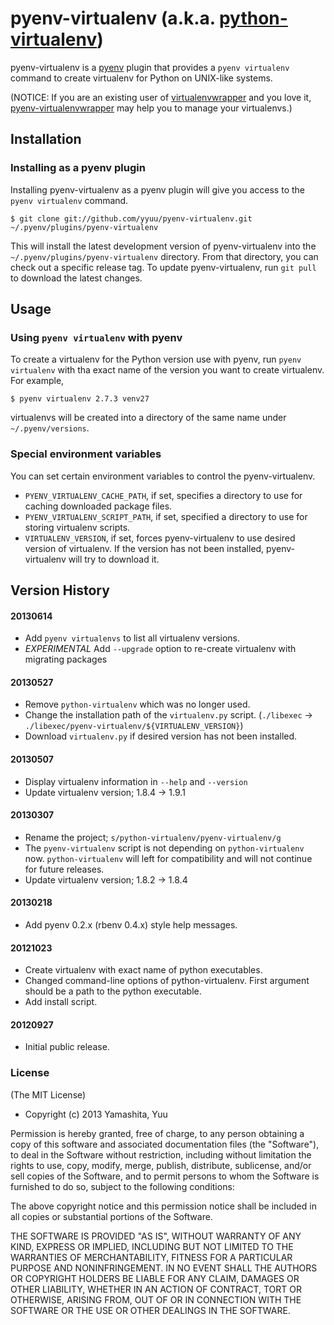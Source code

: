 # pyenv-virtualenv (a.k.a. [python-virtualenv](https://github.com/yyuu/python-virtualenv))

pyenv-virtualenv is a [pyenv](https://github.com/yyuu/pyenv) plugin
that provides a `pyenv virtualenv` command to create virtualenv for Python
on UNIX-like systems.

(NOTICE: If you are an existing user of [virtualenvwrapper](http://pypi.python.org/pypi/virtualenvwrapper)
and you love it, [pyenv-virtualenvwrapper](https://github.com/yyuu/pyenv-virtualenvwrapper) may help you
to manage your virtualenvs.)

## Installation

### Installing as a pyenv plugin

Installing pyenv-virtualenv as a pyenv plugin will give you access to the
`pyenv virtualenv` command.

    $ git clone git://github.com/yyuu/pyenv-virtualenv.git ~/.pyenv/plugins/pyenv-virtualenv

This will install the latest development version of pyenv-virtualenv into
the `~/.pyenv/plugins/pyenv-virtualenv` directory. From that directory, you
can check out a specific release tag. To update pyenv-virtualenv, run `git
pull` to download the latest changes.

## Usage

### Using `pyenv virtualenv` with pyenv

To create a virtualenv for the Python version use with pyenv, run
`pyenv virtualenv` with tha exact name of the version you want to create
virtualenv. For example,

    $ pyenv virtualenv 2.7.3 venv27

virtualenvs will be created into a directory of the same name
under `~/.pyenv/versions`.

### Special environment variables

You can set certain environment variables to control the pyenv-virtualenv.

* `PYENV_VIRTUALENV_CACHE_PATH`, if set, specifies a directory to use for
  caching downloaded package files.
* `PYENV_VIRTUALENV_SCRIPT_PATH`, if set, specified a directory to use for
  storing virtualenv scripts.
* `VIRTUALENV_VERSION`, if set, forces pyenv-virtualenv to use desired
  version of virtualenv. If the version has not been installed,
  pyenv-virtualenv will try to download it.


## Version History

#### 20130614

 * Add `pyenv virtualenvs` to list all virtualenv versions.
 * *EXPERIMENTAL* Add `--upgrade` option to re-create virtualenv with migrating packages

#### 20130527

 * Remove `python-virtualenv` which was no longer used.
 * Change the installation path of the `virtualenv.py` script. (`./libexec` -> `./libexec/pyenv-virtualenv/${VIRTUALENV_VERSION}`)
 * Download `virtualenv.py` if desired version has not been installed.

#### 20130507

 * Display virtualenv information in `--help` and `--version`
 * Update virtualenv version; 1.8.4 -> 1.9.1

#### 20130307

 * Rename the project; `s/python-virtualenv/pyenv-virtualenv/g`
 * The `pyenv-virtualenv` script is not depending on `python-virtualenv` now.
   `python-virtualenv` will left for compatibility and will not continue for future releases.
 * Update virtualenv version; 1.8.2 -> 1.8.4

#### 20130218

 * Add pyenv 0.2.x (rbenv 0.4.x) style help messages.

#### 20121023

 * Create virtualenv with exact name of python executables.
 * Changed command-line options of python-virtualenv.
   First argument should be a path to the python executable.
 * Add install script.

#### 20120927

 * Initial public release.

### License

(The MIT License)

* Copyright (c) 2013 Yamashita, Yuu

Permission is hereby granted, free of charge, to any person obtaining
a copy of this software and associated documentation files (the
"Software"), to deal in the Software without restriction, including
without limitation the rights to use, copy, modify, merge, publish,
distribute, sublicense, and/or sell copies of the Software, and to
permit persons to whom the Software is furnished to do so, subject to
the following conditions:

The above copyright notice and this permission notice shall be
included in all copies or substantial portions of the Software.

THE SOFTWARE IS PROVIDED "AS IS", WITHOUT WARRANTY OF ANY KIND,
EXPRESS OR IMPLIED, INCLUDING BUT NOT LIMITED TO THE WARRANTIES OF
MERCHANTABILITY, FITNESS FOR A PARTICULAR PURPOSE AND
NONINFRINGEMENT. IN NO EVENT SHALL THE AUTHORS OR COPYRIGHT HOLDERS BE
LIABLE FOR ANY CLAIM, DAMAGES OR OTHER LIABILITY, WHETHER IN AN ACTION
OF CONTRACT, TORT OR OTHERWISE, ARISING FROM, OUT OF OR IN CONNECTION
WITH THE SOFTWARE OR THE USE OR OTHER DEALINGS IN THE SOFTWARE.
